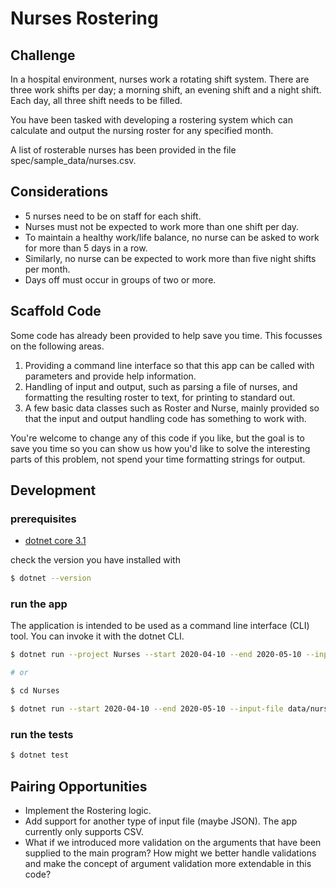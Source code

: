 # Nurses Rostering

## Challenge

In a hospital environment, nurses work a rotating shift system. There are three work shifts per day; a morning shift, an evening shift and a night shift. Each day, all three shift needs to be filled.

You have been tasked with developing a rostering system which can calculate and output the nursing roster for any specified month.

A list of rosterable nurses has been provided in the file spec/sample_data/nurses.csv.

## Considerations

- 5 nurses need to be on staff for each shift.
- Nurses must not be expected to work more than one shift per day.
- To maintain a healthy work/life balance, no nurse can be asked to work for more than 5 days in a row.
- Similarly, no nurse can be expected to work more than five night shifts per month.
- Days off must occur in groups of two or more.

## Scaffold Code

Some code has already been provided to help save you time. This focusses on the following areas.

1. Providing a command line interface so that this app can be called with parameters and provide help information.
2. Handling of input and output, such as parsing a file of nurses, and formatting the resulting roster to text, for printing to standard out.
3. A few basic data classes such as Roster and Nurse, mainly provided so that the input and output handling code has something to work with.

You're welcome to change any of this code if you like, but the goal is to save you time so you can show us how you'd like to solve the interesting parts of this problem, not spend your time formatting strings for output.

## Development

### prerequisites

- [dotnet core 3.1](https://dotnet.microsoft.com/download/dotnet-core/3.1)

check the version you have installed with

```bash
$ dotnet --version
```

### run the app

The application is intended to be used as a command line interface (CLI) tool. You can invoke it with the dotnet CLI.

```bash
$ dotnet run --project Nurses --start 2020-04-10 --end 2020-05-10 --input-file data/nurses.csv

# or

$ cd Nurses

$ dotnet run --start 2020-04-10 --end 2020-05-10 --input-file data/nurses.csv
```

### run the tests

```bash
$ dotnet test
```

## Pairing Opportunities

- Implement the Rostering logic.
- Add support for another type of input file (maybe JSON). The app currently only supports CSV.
- What if we introduced more validation on the arguments that have been supplied to the main program? How might we better handle validations and make the concept of argument validation more extendable in this code?